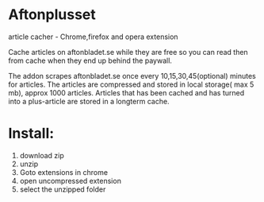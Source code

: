 # Aftonplusset

article cacher - Chrome,firefox and opera extension

Cache articles on aftonbladet.se while they are free so you can read then from cache when they end up behind
the paywall.


The addon scrapes aftonbladet.se once every 10,15,30,45(optional) minutes for articles. The articles are compressed and stored in local storage( max 5 mb), approx 1000 articles.
Articles that has been cached and has turned into a plus-article are stored in a longterm cache.


# Install:

1. download zip
2. unzip
3. Goto extensions in chrome
4. open uncompressed extension
5. select the unzipped folder
